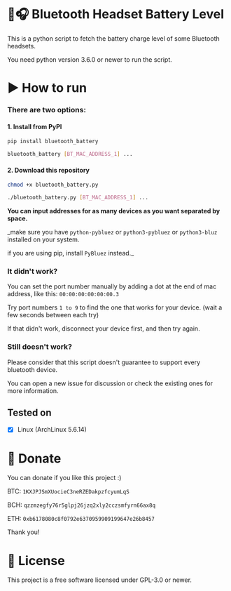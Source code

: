 # 🔋🎧 Bluetooth Headset Battery Level

This is a python script to fetch the battery charge level of some Bluetooth headsets.

You need python version 3.6.0 or newer to run the script.

# ▶️ How to run

### There are two options:

#### 1. Install from PyPI

```bash
pip install bluetooth_battery

bluetooth_battery [BT_MAC_ADDRESS_1] ...
```

#### 2. Download this repository

```bash
chmod +x bluetooth_battery.py

./bluetooth_battery.py [BT_MAC_ADDRESS_1] ...
```

**You can input addresses for as many devices as you want separated by space.**

_make sure you have `python-pybluez` or `python3-pybluez` or `python3-bluz` installed on your system.

if you are using pip, install `PyBluez` instead._

### It didn't work?

You can set the port number manually by adding a dot at the end of mac address, like this: `00:00:00:00:00:00.3`

Try port numbers `1 to 9` to find the one that works for your device. (wait a few seconds between each try)

If that didn't work, disconnect your device first, and then try again.

### Still doesn't work?

Please consider that this script doesn't guarantee to support every bluetooth device.

You can open a new issue for discussion or check the existing ones for more information.

## Tested on

- [x] Linux (ArchLinux 5.6.14)

# 💸 Donate

You can donate if you like this project :)

BTC: `1KXJPJSmXUocieC3neRZEDakpzfcyumLqS`

BCH: `qzzmzegfy76r5glpj26jzq2xly2cczsmfyrn66ax8q`

ETH: `0xb6178080c8f0792e6370959909199647e26b8457`

Thank you!

# 📜 License

This project is a free software licensed under GPL-3.0 or newer.
